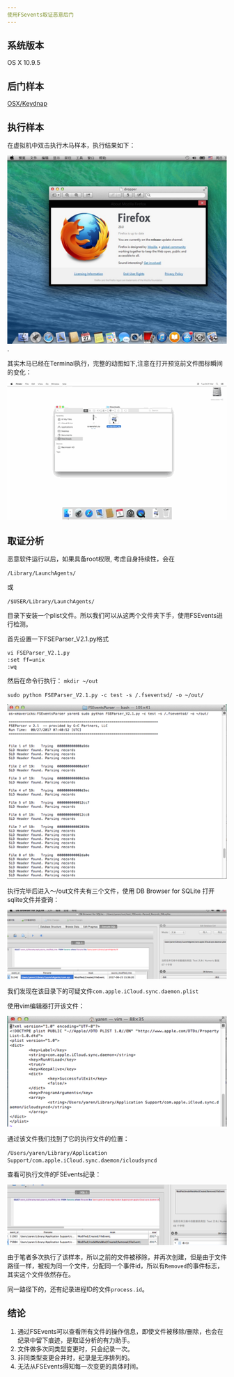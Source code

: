 ```yaml
---
使用FSevents取证恶意后门
---
```


## 系统版本

OS X 10.9.5

## 后门样本

[OSX/Keydnap](http://www.freebuf.com/articles/system/108732.html)

## 执行样本
在虚拟机中双击执行木马样本，执行结果如下：

![](./images/FirefoxSH.png).

其实木马已经在Terminal执行，完整的动图如下,注意在打开预览前文件图标瞬间的变化：

![](./images/Firefoxgif.gif)

## 取证分析

恶意软件运行以后，如果具备root权限, 考虑自身持续性，会在

`/Library/LaunchAgents/`

或

`/$USER/Library/LaunchAgents/`

目录下安装一个plist文件。所以我们可以从这两个文件夹下手，使用FSEvents进行检测。


首先设置一下FSEParser_V2.1.py格式

```
vi FSEParser_V2.1.py
:set ff=unix
:wq
```
然后在命令行执行：
`mkdir ~/out`

`sudo python FSEParser_V2.1.py -c test -s /.fseventsd/ -o ~/out/`

![](./images/FSEParser.png)

执行完毕后进入～/out文件夹有三个文件，使用 DB Browser for SQLite 打开sqlite文件并查询：

![](./images/sqlDaemon.png)

我们发现在该目录下的可疑文件`com.apple.iCloud.sync.daemon.plist`

使用vim编辑器打开该文件：

![](./images/plistPIC.png)

通过该文件我们找到了它的执行文件的位置：

`/Users/yaren/Library/Application Support/com.apple.iCloud.sync.daemon/icloudsyncd`


查看可执行文件的FSEvents纪录：

![](./images/daemon.png)

由于笔者多次执行了该样本，所以之前的文件被移除，并再次创建，但是由于文件路径一样，被视为同一个文件，分配同一个事件id，所以有`Removed`的事件标志，其实这个文件依然存在。

同一路径下的，还有纪录进程ID的文件`process.id`。

## 结论
1. 通过FSEvents可以查看所有文件的操作信息，即使文件被移除/删除，也会在纪录中留下痕迹，是取证分析的有力助手。
2. 文件做多次同类型变更时，只会纪录一次。
3. 非同类型变更合并时，纪录是无序排列的。
4. 无法从FSEvents得知每一次变更的具体时间。

